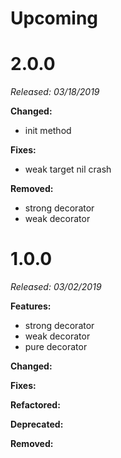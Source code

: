 # Upcoming

# 2.0.0

*Released: 03/18/2019*

**Changed:**

* init method

**Fixes:**

* weak target nil crash

**Removed:**

* strong decorator
* weak decorator


# 1.0.0

*Released: 03/02/2019*

**Features:**

* strong decorator
* weak decorator
* pure decorator

**Changed:**

**Fixes:**

**Refactored:**

**Deprecated:**

**Removed:**
